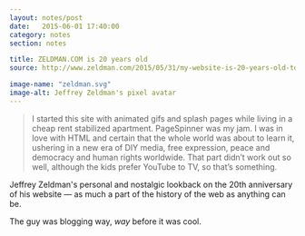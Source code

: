 ```yaml
---
layout: notes/post
date:   2015-06-01 17:40:00
category: notes
section: notes

title: ZELDMAN.COM is 20 years old
source: http://www.zeldman.com/2015/05/31/my-website-is-20-years-old-today/

image-name: "zeldman.svg"
image-alt: Jeffrey Zeldman's pixel avatar
---
```


> I started this site with animated gifs and splash pages while living in a cheap rent stabilized apartment. PageSpinner was my jam. I was in love with HTML and certain that the whole world was about to learn it, ushering in a new era of DIY media, free expression, peace and democracy and human rights worldwide. That part didn’t work out so well, although the kids prefer YouTube to TV, so that’s something.

Jeffrey Zeldman's personal and nostalgic lookback on the 20th anniversary of his website — as much a part of the history of the web as anything can be. 

The guy was blogging way, _way_ before it was cool.